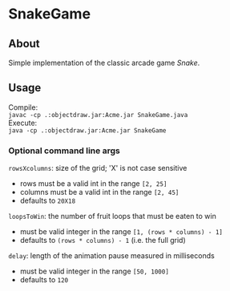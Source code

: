 
# SnakeGame
## About
Simple implementation of the classic arcade game _Snake_.

## Usage
Compile:  
`javac -cp .:objectdraw.jar:Acme.jar SnakeGame.java`  
Execute:  
`java -cp .:objectdraw.jar:Acme.jar SnakeGame`  

### Optional command line args  
`rowsXcolumns`: size of the grid; 'X' is not case sensitive  
 - rows must be a valid int in the range `[2, 25]`
 - columns must be a valid int in the range `[2, 45]`
 - defaults to `20X18`
 
`loopsToWin`: the number of fruit loops that must be eaten to win  
 - must be valid integer in the range `[1, (rows * columns) - 1]`
 - defaults to `(rows * columns) - 1` (i.e. the full grid)
 
`delay`: length of the animation pause measured in milliseconds
 - must be valid integer in the range `[50, 1000]`
 - defaults to `120`
